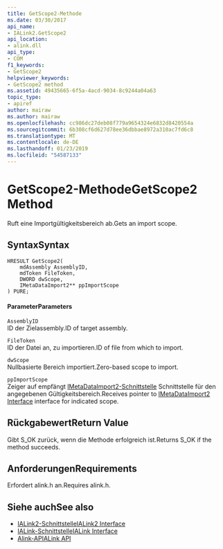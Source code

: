 ```yaml
---
title: GetScope2-Methode
ms.date: 03/30/2017
api_name:
- IALink2.GetScope2
api_location:
- alink.dll
api_type:
- COM
f1_keywords:
- GetScope2
helpviewer_keywords:
- GetScope2 method
ms.assetid: 49435665-6f5a-4acd-9034-8c9244a04a63
topic_type:
- apiref
author: mairaw
ms.author: mairaw
ms.openlocfilehash: cc986dc27deb08f779a9654324e6832d8420554a
ms.sourcegitcommit: 6b308cf6d627d78ee36dbbae8972a310ac7fd6c8
ms.translationtype: MT
ms.contentlocale: de-DE
ms.lasthandoff: 01/23/2019
ms.locfileid: "54587133"
---
```

# <a name="getscope2-method"></a><span data-ttu-id="0af3e-102">GetScope2-Methode</span><span class="sxs-lookup"><span data-stu-id="0af3e-102">GetScope2 Method</span></span>
<span data-ttu-id="0af3e-103">Ruft eine Importgültigkeitsbereich ab.</span><span class="sxs-lookup"><span data-stu-id="0af3e-103">Gets an import scope.</span></span>  
  
## <a name="syntax"></a><span data-ttu-id="0af3e-104">Syntax</span><span class="sxs-lookup"><span data-stu-id="0af3e-104">Syntax</span></span>  
  
```  
HRESULT GetScope2(  
    mdAssembly AssemblyID,  
    mdToken FileToken,  
    DWORD dwScope,  
    IMetaDataImport2** ppImportScope  
) PURE;   
```  
  
#### <a name="parameters"></a><span data-ttu-id="0af3e-105">Parameter</span><span class="sxs-lookup"><span data-stu-id="0af3e-105">Parameters</span></span>  
 `AssemblyID`  
 <span data-ttu-id="0af3e-106">ID der Zielassembly.</span><span class="sxs-lookup"><span data-stu-id="0af3e-106">ID of target assembly.</span></span>  
  
 `FileToken`  
 <span data-ttu-id="0af3e-107">ID der Datei an, zu importieren.</span><span class="sxs-lookup"><span data-stu-id="0af3e-107">ID of file from which to import.</span></span>  
  
 `dwScope`  
 <span data-ttu-id="0af3e-108">Nullbasierte Bereich importiert.</span><span class="sxs-lookup"><span data-stu-id="0af3e-108">Zero-based scope to import.</span></span>  
  
 `ppImportScope`  
 <span data-ttu-id="0af3e-109">Zeiger auf empfängt [IMetaDataImport2-Schnittstelle](../../../../docs/framework/unmanaged-api/metadata/imetadataimport2-interface.md) Schnittstelle für den angegebenen Gültigkeitsbereich.</span><span class="sxs-lookup"><span data-stu-id="0af3e-109">Receives pointer to [IMetaDataImport2 Interface](../../../../docs/framework/unmanaged-api/metadata/imetadataimport2-interface.md) interface for indicated scope.</span></span>  
  
## <a name="return-value"></a><span data-ttu-id="0af3e-110">Rückgabewert</span><span class="sxs-lookup"><span data-stu-id="0af3e-110">Return Value</span></span>  
 <span data-ttu-id="0af3e-111">Gibt S_OK zurück, wenn die Methode erfolgreich ist.</span><span class="sxs-lookup"><span data-stu-id="0af3e-111">Returns S_OK if the method succeeds.</span></span>  
  
## <a name="requirements"></a><span data-ttu-id="0af3e-112">Anforderungen</span><span class="sxs-lookup"><span data-stu-id="0af3e-112">Requirements</span></span>  
 <span data-ttu-id="0af3e-113">Erfordert alink.h an.</span><span class="sxs-lookup"><span data-stu-id="0af3e-113">Requires alink.h.</span></span>  
  
## <a name="see-also"></a><span data-ttu-id="0af3e-114">Siehe auch</span><span class="sxs-lookup"><span data-stu-id="0af3e-114">See also</span></span>
- [<span data-ttu-id="0af3e-115">IALink2-Schnittstelle</span><span class="sxs-lookup"><span data-stu-id="0af3e-115">IALink2 Interface</span></span>](../../../../docs/framework/unmanaged-api/alink/ialink2-interface.md)
- [<span data-ttu-id="0af3e-116">IALink-Schnittstelle</span><span class="sxs-lookup"><span data-stu-id="0af3e-116">IALink Interface</span></span>](../../../../docs/framework/unmanaged-api/alink/ialink-interface.md)
- [<span data-ttu-id="0af3e-117">Alink-API</span><span class="sxs-lookup"><span data-stu-id="0af3e-117">ALink API</span></span>](../../../../docs/framework/unmanaged-api/alink/index.md)
